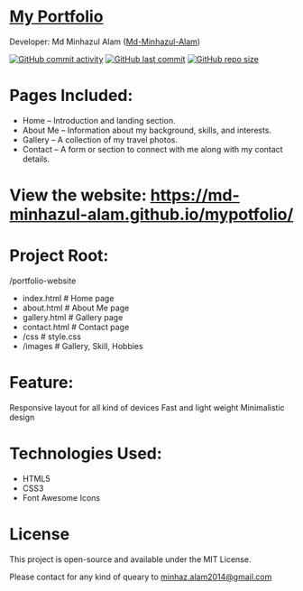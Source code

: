 # [My Portfolio](https://md-minhazul-alam.github.io/mypotfolio/)

Developer: Md Minhazul Alam ([Md-Minhazul-Alam](https://github.com/Md-Minhazul-Alam))

[![GitHub commit activity](https://img.shields.io/github/commit-activity/t/Md-Minhazul-Alam/mypotfolio)](https://github.com/Md-Minhazul-Alam/mypotfolio/commits/master)
[![GitHub last commit](https://img.shields.io/github/last-commit/Md-Minhazul-Alam/mypotfolio)](https://github.com/Md-Minhazul-Alam/mypotfolio/commits/master)
[![GitHub repo size](https://img.shields.io/github/repo-size/Md-Minhazul-Alam/mypotfolio)](https://github.com/Md-Minhazul-Alam/mypotfolio)





# Pages Included:
- Home – Introduction and landing section.
- About Me – Information about my background, skills, and interests.
- Gallery – A collection of my travel photos.
- Contact – A form or section to connect with me along with my contact details.

# View the website: https://md-minhazul-alam.github.io/mypotfolio/

# Project Root:

/portfolio-website

- index.html         # Home page
- about.html         # About Me page
- gallery.html       # Gallery page
- contact.html       # Contact page
- /css               # style.css
- /images            # Gallery, Skill, Hobbies

# Feature:
Responsive layout for all kind of devices
Fast and light weight
Minimalistic design

# Technologies Used:
- HTML5
- CSS3
- Font Awesome Icons

# License
This project is open-source and available under the MIT License.

Please contact for any kind of queary to minhaz.alam2014@gmail.com

